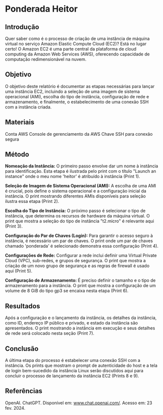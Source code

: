 # Ponderada Heitor

## Introdução

Quer saber como é o processo de criação de uma instância de máquina virtual no serviço Amazon Elastic Compute Cloud (EC2)? Está no lugar certo! O Amazon EC2 é uma parte central da plataforma de cloud computing da Amazon Web Services (AWS), oferecendo capacidade de computação redimensionável na nuvem.

## Objetivo

O objetivo deste relatório é documentar as etapas necessárias para lançar uma instância EC2, incluindo a seleção de uma imagem de sistema operacional (AMI), escolha do tipo de instância, configuração de rede e armazenamento, e finalmente, o estabelecimento de uma conexão SSH com a instância criada.

## Materiais

Conta AWS
Console de gerenciamento da AWS
Chave SSH para conexão segura

## Método

**Nomeação da Instância:** O primeiro passo envolve dar um nome à instância para identificação. Esta etapa é ilustrada pelo print com o título "Launch an instance" onde o meu nome 'heitor' é atribuído à instância (Print 1).

**Seleção de Imagem de Sistema Operacional (AMI):** A escolha de uma AMI é crucial, pois define o sistema operacional e a configuração inicial da instância. O print mostrando diferentes AMIs disponíveis para seleção ilustra essa etapa (Print 2).

**Escolha do Tipo de Instância:** O próximo passo é selecionar o tipo de instância, que determina os recursos de hardware da máquina virtual. O print que mostra a seleção do tipo de instância "t2.micro" é relevante aqui (Print 3).

**Configuração do Par de Chaves (Login):** Para garantir o acesso seguro à instância, é necessário um par de chaves. O print onde um par de chaves chamado 'ponderada' é selecionado demonstra essa configuração (Print 4).

**Configurações de Rede:** Configurar a rede inclui definir uma Virtual Private Cloud (VPC), sub-redes, e grupos de segurança. O print que mostra a criação de um novo grupo de segurança e as regras de firewall é usado aqui (Print 5).

**Configuração de Armazenamento:** É preciso definir o tamanho e o tipo de armazenamento para a instância. O print que mostra a configuração de um volume de 8 GiB do tipo gp3 se encaixa nesta etapa (Print 6).

## Resultados

Após a configuração e o lançamento da instância, os detalhes da instância, como ID, endereço IP público e privado, e estado da instância são apresentados. O print mostrando a instância em execução e seus detalhes de rede será colocado nesta seção (Print 7).

## Conclusão

A última etapa do processo é estabelecer uma conexão SSH com a instância. Os prints que mostram o prompt de autenticidade do host e a tela de login bem-sucedido da instância Linux serão discutidos aqui para concluir o processo de lançamento da instância EC2 (Prints 8 e 9).

## Referências

OpenAI. ChatGPT. Disponível em: www.chat.openai.com/. Acesso em: 23 fev. 2024.